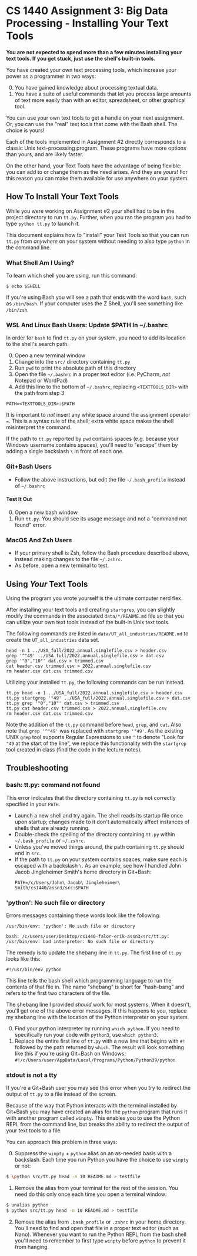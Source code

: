 # CS 1440 Assignment 3: Big Data Processing - Installing Your Text Tools

**You are not expected to spend more than a few minutes installing your text tools.  If you get stuck, just use the shell's built-in tools.**

You have created your own text processing tools, which increase your power as a programmer in two ways:

0.  You have gained knowledge about processing textual data.
1.  You have a suite of useful commands that let you process large amounts of text more easily than with an editor, spreadsheet, or other graphical tool.

You can use your own text tools to get a handle on your next assignment.  Or, you can use the "real" text tools that come with the Bash shell.  The choice is yours!

Each of the tools implemented in Assignment #2 directly corresponds to a classic Unix text-processing program.  These programs have more options than yours, and are likely faster.

On the other hand, your Text Tools have the advantage of being flexible: you can add to or change them as the need arises.  And they are *yours*!  For this reason you can make them available for use anywhere on your system.



## How To Install Your Text Tools

While you were working on Assignment #2 your shell had to be in the project directory to run `tt.py`.  Further, when you ran the program you had to type `python tt.py` to launch it.

This document explains how to "install" your Text Tools so that you can run `tt.py` from *anywhere* on your system without needing to also type `python` in the command line.


### What Shell Am I Using?

To learn which shell you are using, run this command:

```
$ echo $SHELL
```

If you're using Bash you will see a path that ends with the word `bash`, such as `/bin/bash`.  If your computer uses the Z Shell, you'll see something like `/bin/zsh`.


### WSL And Linux Bash Users: Update $PATH In ~/.bashrc

In order for `bash` to find `tt.py` on your system, you need to add its location to the shell's search path.

0. Open a new terminal window
1. Change into the `src/` directory containing `tt.py`
2. Run `pwd` to print the absolute path of this directory
3. Open the file `~/.bashrc` in a proper text editor (i.e. PyCharm, *not* Notepad or WordPad)
4. Add this line to the bottom of `~/.bashrc`, replacing `<TEXTTOOLS_DIR>` with the path from step 3

```
PATH=<TEXTTOOLS_DIR>:$PATH
```

It is important to *not* insert any white space around the assignment operator `=`.  This is a syntax rule of the shell; extra white space makes the shell misinterpret the command.

If the path to `tt.py` reported by `pwd` contains spaces (e.g. because your Windows username contains spaces), you'll need to "escape" them by adding a single backslash `\` in front of each one.


### Git+Bash Users

*   Follow the above instructions, but edit the file `~/.bash_profile` instead of `~/.bashrc`


#### Test It Out

0.  Open a new bash window
1.  Run `tt.py`.  You should see its usage message and not a "command not found" error.


### MacOS And Zsh Users

*   If your primary shell is Zsh, follow the Bash procedure described above, instead making changes to the file `~/.zshrc`.
*   As before, open a new terminal to test.



## Using *Your* Text Tools

Using the program you wrote yourself is the ultimate computer nerd flex.

After installing your text tools and creating `startgrep`, you can slightly modify the commands in the associated `data/*/README.md` file so that you can utilize your own text tools instead of the built-in Unix text tools.

The following commands are listed in `data/UT_all_industries/README.md` to create the `UT_all_industries` data set.

    head -n 1 ../USA_full/2022.annual.singlefile.csv > header.csv
    grep '^"49' ../USA_full/2022.annual.singlefile.csv > dat.csv
    grep '"0","10"' dat.csv > trimmed.csv
    cat header.csv trimmed.csv > 2022.annual.singlefile.csv
    rm header.csv dat.csv trimmed.csv

Utilizing your installed `tt.py`, the following commands can be run instead.

    tt.py head -n 1 ../USA_full/2022.annual.singlefile.csv > header.csv
    tt.py startgrep '"49' ../USA_full/2022.annual.singlefile.csv > dat.csv
    tt.py grep '"0","10"' dat.csv > trimmed.csv
    tt.py cat header.csv trimmed.csv > 2022.annual.singlefile.csv
    rm header.csv dat.csv trimmed.csv

Note the addition of the `tt.py` command before `head`, `grep`, and `cat`. Also note that `grep '^"49'` was replaced with `startgrep '"49'`. As the existing UNIX `grep` tool supports Regular Expressions to use `^` to denote "Look for `"49` at the start of the line", we replace this functionality with the `startgrep` tool created in class (find the code in the lecture notes).



## Troubleshooting

### bash: tt.py: command not found

This error indicates that the directory containing `tt.py` is not correctly specified in your `PATH`.

*   Launch a new shell and try again.  The shell reads its startup file once upon startup; changes made to it don't automatically affect instances of shells that are already running.
*   Double-check the spelling of the directory containing `tt.py` within `~/.bash_profile` or `~/.zshrc`.
*   Unless you've moved things around, the path containing `tt.py` should end in `src`.
*   If the path to `tt.py` on your system contains spaces, make sure each is escaped with a backslash `\`.  As an example, see how I handled John Jacob Jingleheimer Smith's home directory in Git+Bash:
    ```
    PATH=/c/Users/John\ Jacob\ Jingleheimer\ Smith/cs1440/assn3/src:$PATH
    ```


### 'python': No such file or directory

Errors messages containing these words look like the following:

```
/usr/bin/env: 'python': No such file or directory
```

```
bash: /c/Users/user/Desktop/cs1440-falor-erik-assn3/src/tt.py: /usr/bin/env: bad interpreter: No such file or directory
```

The remedy is to update the shebang line in `tt.py`.  The first line of `tt.py`
looks like this:

```
#!/usr/bin/env python
```

This line tells the bash shell which programming language to run the contents of that file in.  The name "shebang" is short for "hash-bang" and refers to the first two characters of the file.

The shebang line I provided *should* work for most systems.  When it doesn't, you'll get one of the above error messages.  If this happens to you, replace my shebang line with the location of the Python interpreter on your system.

0.  Find your python interpreter by running `which python`.  If you need to specifically run your code with `python3`, use `which python3`.
1.  Replace the entire first line of `tt.py` with a new line that begins with `#!` followed by the path returned by `which`.  The result will look something like this if you're using Git+Bash on Windows: `#!/c/Users/user/AppData/Local/Programs/Python/Python39/python`



### stdout is not a tty

If you're a Git+Bash user you may see this error when you try to redirect the output of `tt.py` to a file instead of the screen.

Because of the way that Python interacts with the terminal installed by Git+Bash you may have created an alias for the `python` program that runs it with another program called `winpty`.  This enables you to use the Python REPL from the command line, but breaks the ability to redirect the output of your text tools to a file.

You can approach this problem in three ways:

0.  Suppress the `winpty` + `python` alias on an as-needed basis with a backslash.  Each time you run Python you have the choice to use `winpty` or not:

```bash
$ \python src/tt.py head -n 10 README.md > testfile
```

1.  Remove the alias from your terminal for the rest of the session.  You need do this only once each time you open a terminal window:

```bash
$ unalias python
$ python src/tt.py head -n 10 README.md > testfile
```

2.  Remove the alias from `.bash_profile` or `.zshrc` in your home directory.  You'll need to find and open that file in a proper text editor (such as Nano).  Whenever you want to run the Python REPL from the bash shell you'll need to remember to first type `winpty` before `python` to prevent it from hanging.
